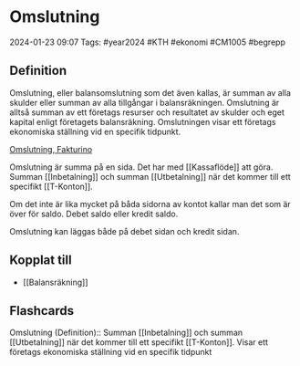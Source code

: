 # Omslutning

2024-01-23 09:07
Tags: #year2024 #KTH #ekonomi #CM1005 #begrepp

## Definition

Omslutning, eller balansomslutning som det även kallas, är summan av alla skulder eller summan av alla tillgångar i balansräkningen. Omslutning är alltså summan av ett företags resurser och resultatet av skulder och eget kapital enligt företagets balansräkning. Omslutningen visar ett företags ekonomiska ställning vid en specifik tidpunkt.

[Omslutning, Fakturino](https://www.fakturino.se/hur-fungerar-det/ordlista/omslutning/)

Omslutning är summa på en sida. Det har med [[Kassaflöde]] att göra. Summan [[Inbetalning]] och summan [[Utbetalning]] när det kommer till ett specifikt [[T-Konton]].

Om det inte är lika mycket på båda sidorna av kontot kallar man det som är över för saldo. Debet saldo eller kredit saldo.

Omslutning kan läggas både på debet sidan och kredit sidan.

## Kopplat till

- [[Balansräkning]]

## Flashcards

Omslutning (Definition):: Summan [[Inbetalning]] och summan [[Utbetalning]] när det kommer till ett specifikt [[T-Konton]]. Visar ett företags ekonomiska ställning vid en specifik tidpunkt
<!--SR:!2024-01-31,1,210!2024-01-31,1,190-->
